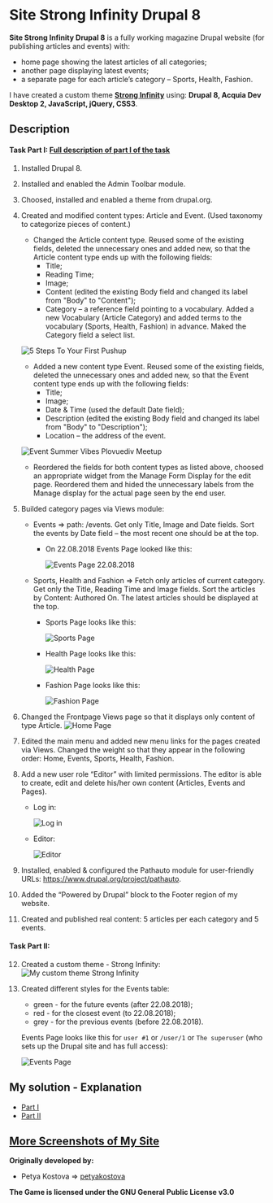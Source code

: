 # Site Strong Infinity Drupal 8

**Site Strong Infinity Drupal 8** is a fully working magazine Drupal website (for publishing articles and events) with:
* home page showing the latest articles of all categories;
* another page displaying latest events;
* a separate page for each article’s category – Sports, Health, Fashion.

I have created a custom theme [**Strong Infinity**](custommagazinedrupal-8.5.5/themes/custom/stronginfinity "The source code of My custom theme") using: **Drupal 8, Acquia Dev Desktop 2, JavaScript, jQuery, CSS3**.

## Description

#### **Task Part I:** [Full description of part I of the task](/documents/site-building-task.pdf)
1. Installed Drupal 8.
    
2. Installed and enabled the Admin Toolbar module.

3. Choosed, installed and enabled a theme from drupal.org.

4. Created and modified content types: Article and Event. (Used taxonomy to categorize pieces of content.)
   * Changed the Article content type. Reused some of the existing fields, deleted the unnecessary ones and added new, so that the Article content type ends up with the following fields:
     + Title;
     + Reading Time;
     + Image;
     + Content (edited the existing Body field and changed its label from "Body" to "Content");
     + Category – a reference field pointing to a vocabulary. Added a new Vocabulary (Article Category) and added terms to the vocabulary (Sports, Health, Fashion) in advance. Maked the Category field a select list.
     
    ![5 Steps To Your First Pushup](https://github.com/petyakostova/Site-Strong-Infinity-Drupal-8/blob/master/screenshots/sport%20articles/article-5-steps-your-first-pushup-2018-08-22-15_08_32.png)
    
   * Added a new content type Event. Reused some of the existing fields, deleted the unnecessary ones and added new, so that the Event content type ends up with the following fields:
     + Title;
     + Image;
     + Date & Time (used the default Date field);
     + Description (edited the existing Body field and changed its label from "Body" to "Description");
     + Location – the address of the event.
     
    ![Event Summer Vibes Plovuediv Meetup](https://github.com/petyakostova/Site-Strong-Infinity-Drupal-8/blob/master/screenshots/event%20pages/event-summer-vibes-plovuediv-meetup-2018-08-22-14_47_57.png)    
    
   * Reordered the fields for both content types as listed above, choosed an appropriate widget from the Manage Form Display for the edit page. Reordered them and hided the unnecessary labels from the Manage display for the actual page seen by the end user.

5. Builded category pages via Views module:
   * Events => path: /events. Get only Title, Image and Date fields. Sort the events by Date field – the most recent one should be at the top.
     + On 22.08.2018 Events Page looked like this:
     
       ![Events Page 22.08.2018](screenshots/1-events-2018-08-22.png)
   * Sports, Health and Fashion => Fetch only articles of current category. Get only the Title, Reading Time and Image fields. Sort the articles by Content: Authored On. The latest articles should be displayed at the top.
     + Sports Page looks like this:
     
       ![Sports Page](screenshots/2-sports.png)
     + Health Page looks like this:
     
       ![Health Page](screenshots/3-health.png)
     + Fashion Page looks like this:
     
       ![Fashion Page](screenshots/4-fashion.png)

6. Changed the Frontpage Views page so that it displays only content of type Article.
   ![Home Page](screenshots/0-home.png)

7. Edited the main menu and added new menu links for the pages created via Views. Changed the weight so that they appear in the following order: Home, Events, Sports, Health, Fashion.

8. Add a new user role “Editor” with limited permissions. The editor is able to create, edit and delete his/her own content (Articles, Events and Pages).
   * Log in:
   
     ![Log in](screenshots/log-in.png)
   * Editor:  
   
     ![Editor](screenshots/editor.png)

9. Installed, enabled & configured the Pathauto module for user-friendly URLs: https://www.drupal.org/project/pathauto.

10. Added the “Powered by Drupal” block to the Footer region of my website.

11. Created and published real content: 5 articles per each category and 5 events.

#### **Task Part II:**

12. Created a custom theme - Strong Infinity:
    ![My custom theme Strong Infinity](screenshots/my-custom-theme-strong-infinity.PNG)

13. Created different styles for the Events table:

    * green - for the future events (after 22.08.2018);
    * red - for the closest event (to 22.08.2018);
    * grey - for the previous events (before 22.08.2018).
    
    Events Page looks like this for `user #1` or `/user/1` or `The superuser` (who sets up the Drupal site and has full access):
    
      ![Events Page](screenshots/user-1-events.png)

## My solution - Explanation

* [Part I](/documents/Solution%20Part%201%20-%20Magazine%20website%20-%20my%20first%20Drupal%20website.docx)
* [Part II](/documents/Solution%20Part%202%20-%20Custom%20Site%20Strong%20Infinity.docx)
   
## [More Screenshots of My Site](screenshots/)

**Originally developed by:**
* Petya Kostova => [petyakostova](https://github.com/petyakostova)

**The Game is licensed under the GNU General Public License v3.0**
